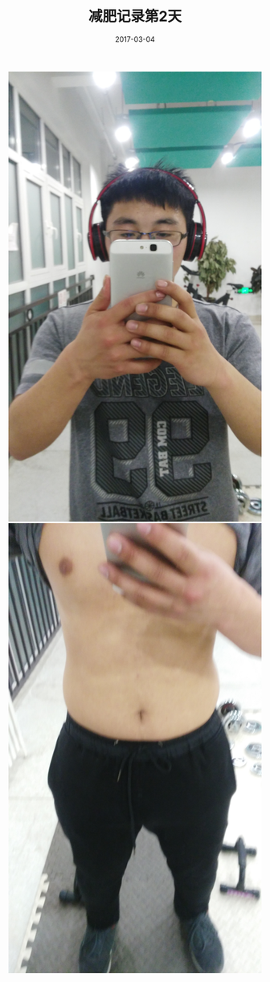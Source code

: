 ﻿---
layout: post
title: 减肥记录第2天
date: 2017-03-04
categories: blog
tags: [减肥记]
---

![](/img/loseweight/secondday2.jpg)
![](/img/loseweight/secondday1.jpg)
